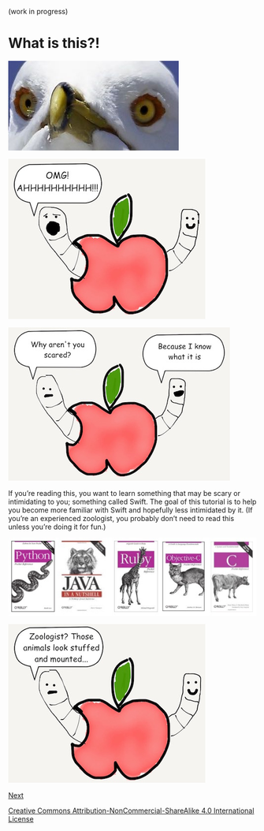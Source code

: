 (work in progress)

# What is this?!
![Scary Eyes](images/seagull2.jpg)

![Scare Worm](images/worm_scared_intro.jpg)

![Scare Worm](images/why_not_scared.jpg)

<!-- [Show two worms]
[Angie ‘Because I know what it is.’]
[Angie ‘Let’s allow the Author to explain’] -->

If you’re reading this, you want to learn something that may be scary or intimidating to you; something called Swift. The goal of this tutorial is to help you become more familiar with Swift and hopefully less intimidated by it. (If you’re an experienced zoologist, you probably don’t need to read this unless you’re doing it for fun.)

![Oreilly Books](images/oreilly_books.jpg)

![zoologist](images/zoologist.jpg)

[Next](01.md)

[Creative Commons Attribution-NonCommercial-ShareAlike 4.0 International License](http://creativecommons.org/licenses/by-nc-sa/4.0/)
